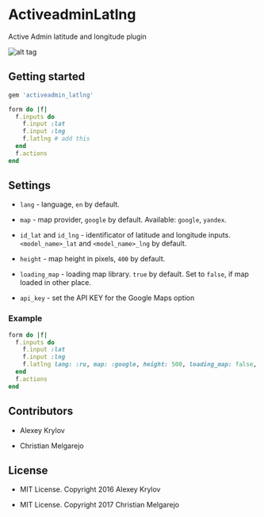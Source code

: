 # ActiveadminLatlng

Active Admin latitude and longitude plugin

![alt tag](https://raw.githubusercontent.com/forsaken1/activeadmin-latlng/master/aa_latlng.png)



## Getting started

```ruby
gem 'activeadmin_latlng'
```

```ruby
form do |f|
  f.inputs do
    f.input :lat
    f.input :lng
    f.latlng # add this
  end
  f.actions
end
```



## Settings

* `lang` - language, `en` by default.

* `map` - map provider, `google` by default. Available: `google`, `yandex`.

* `id_lat` and `id_lng` - identificator of latitude and longitude inputs. `<model_name>_lat` and `<model_name>_lng` by default.

* `height` - map height in pixels, `400` by default.

* `loading_map` - loading map library. `true` by default. Set to `false`, if map loaded in other place.

* `api_key` - set the API KEY for the Google Maps option

### Example

```ruby
form do |f|
  f.inputs do
    f.input :lat
    f.input :lng
    f.latlng lang: :ru, map: :google, height: 500, loading_map: false, api_key: T3GRGE$U5rydr5YrhdRYehrEdrhey5h_ge
  end
  f.actions
end
```



## Contributors

* Alexey Krylov

* Christian Melgarejo

## License

* MIT License. Copyright 2016 Alexey Krylov

* MIT License. Copyright 2017 Christian Melgarejo
